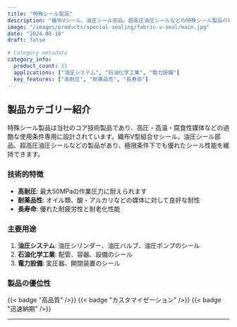 ```yaml
---
title: "特殊シール製品"
description: "織布Vシール、油圧シール部品、超高圧油圧シールなどの特殊シール製品の専門製造。各種過酷な使用条件に信頼性の高いシール ソリューションを提供"
image: "/images/products/special-sealing/fabric-v-seal/main.jpg"
date: "2024-08-18"
draft: false

# Category metadata
category_info:
  product_count: 11
  applications: ["油圧システム", "石油化学工業", "電力設備"]
  key_features: ["高耐圧", "耐薬品性", "長寿命"]
---
```


## 製品カテゴリー紹介

特殊シール製品は当社のコア技術製品であり、高圧・高温・腐食性媒体などの過酷な使用条件専用に設計されています。織布V型組合せシール、油圧シール部品、超高圧油圧シールなどの製品があり、極限条件下でも優れたシール性能を維持できます。

### 技術的特徴

- **高耐圧**: 最大50MPaの作業圧力に耐えられます
- **耐薬品性**: オイル類、酸・アルカリなどの媒体に対して良好な耐性
- **長寿命**: 優れた耐疲労性と耐老化性能

### 主要用途

1. **油圧システム**: 油圧シリンダー、油圧バルブ、油圧ポンプのシール
2. **石油化学工業**: 配管、容器、設備のシール
3. **電力設備**: 変圧器、開閉装置のシール

### 製品の優位性

{{< badge "高品質" />}} {{< badge "カスタマイゼーション" />}} {{< badge "迅速納期" />}}

---

<!-- Hugo will automatically list products in this category below -->